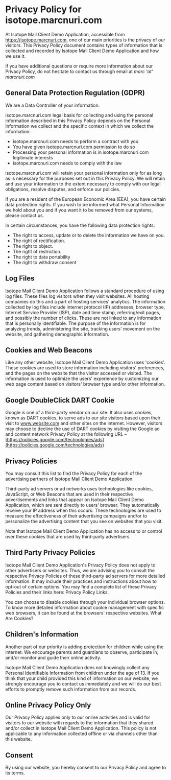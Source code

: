 # Privacy Policy for isotope.marcnuri.com

At Isotope Mail Client Demo Application, accessible from https://isotope.marcnuri.com,
one of our main priorities is the privacy of our visitors.
This Privacy Policy document contains types of information that is collected and recorded by
Isotope Mail Client Demo Application and how we use it.

If you have additional questions or require more information about our Privacy Policy,
do not hesitate to contact us through email at _marc 'at' marcnuri.com_

## General Data Protection Regulation (GDPR)

We are a Data Controller of your information.

isotope.marcnuri.com legal basis for collecting and using the personal information described in this
Privacy Policy depends on the Personal Information we collect and the specific context in which we
collect the information:

*   isotope.marcnuri.com needs to perform a contract with you
*   You have given isotope.marcnuri.com permission to do so
*   Processing your personal information is in isotope.marcnuri.com legitimate interests
*   isotope.marcnuri.com needs to comply with the law

isotope.marcnuri.com will retain your personal information only for as long as is necessary for the
purposes set out in this Privacy Policy. We will retain and use your information to the extent
necessary to comply with our legal obligations, resolve disputes, and enforce our policies.

If you are a resident of the European Economic Area (EEA), you have certain data protection rights.
If you wish to be informed what Personal Information we hold about you and if you want it to be
removed from our systems, please contact us.

In certain circumstances, you have the following data protection rights:

*   The right to access, update or to delete the information we have on you.
*   The right of rectification.
*   The right to object.
*   The right of restriction.
*   The right to data portability
*   The right to withdraw consent

## Log Files

Isotope Mail Client Demo Application follows a standard procedure of using log files.
These files log visitors when they visit websites. All hosting companies do this and a part of
hosting services' analytics. The information collected by log files include internet protocol (IP)
addresses, browser type, Internet Service Provider (ISP), date and time stamp, referring/exit pages,
and possibly the number of clicks. These are not linked to any information that is personally
identifiable. The purpose of the information is for analyzing trends, administering the site,
tracking users' movement on the website, and gathering demographic information.

## Cookies and Web Beacons

Like any other website, Isotope Mail Client Demo Application uses 'cookies'. These cookies are used
to store information including visitors' preferences, and the pages on the website that the visitor
accessed or visited. The information is used to optimize the users' experience by customizing our
web page content based on visitors' browser type and/or other information.

## Google DoubleClick DART Cookie

Google is one of a third-party vendor on our site. It also uses cookies, known as DART cookies,
to serve ads to our site visitors based upon their visit to www.website.com and other sites on the
internet. However, visitors may choose to decline the use of DART cookies by visiting the Google ad
and content network Privacy Policy at the following URL
– [https://policies.google.com/technologies/ads](https://policies.google.com/technologies/ads)

## Privacy Policies

You may consult this list to find the Privacy Policy for each of the advertising partners of
Isotope Mail Client Demo Application.

Third-party ad servers or ad networks uses technologies like cookies, JavaScript, or Web Beacons
that are used in their respective advertisements and links that appear on
Isotope Mail Client Demo Application, which are sent directly to users' browser.
They automatically receive your IP address when this occurs. These technologies are used to measure
the effectiveness of their advertising campaigns and/or to personalize the advertising content that
you see on websites that you visit.

Note that Isotope Mail Client Demo Application has no access to or control over these cookies that
are used by third-party advertisers.

## Third Party Privacy Policies

Isotope Mail Client Demo Application's Privacy Policy does not apply to other advertisers or
websites. Thus, we are advising you to consult the respective Privacy Policies of these third-party
ad servers for more detailed information. It may include their practices and instructions about how
to opt-out of certain options. You may find a complete list of these Privacy Policies and their
links here: Privacy Policy Links.

You can choose to disable cookies through your individual browser options. To know more
detailed information about cookie management with specific web browsers, it can be found at the
browsers' respective websites. What Are Cookies?

## Children's Information

Another part of our priority is adding protection for children while using the internet.
We encourage parents and guardians to observe, participate in, and/or monitor and guide their
online activity.

Isotope Mail Client Demo Application does not knowingly collect any Personal Identifiable
Information from children under the age of 13\. If you think that your child provided this kind of
information on our website, we strongly encourage you to contact us immediately and we will do our
best efforts to promptly remove such information from our records.

## Online Privacy Policy Only

Our Privacy Policy applies only to our online activities and is valid for visitors to our website
with regards to the information that they shared and/or collect in
Isotope Mail Client Demo Application. This policy is not applicable to any information collected
offline or via channels other than this website.

## Consent

By using our website, you hereby consent to our Privacy Policy and agree to its terms.
